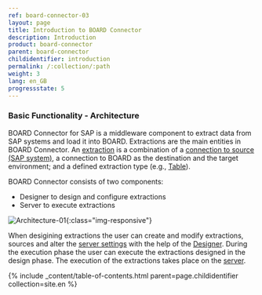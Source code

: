 ```yaml
---
ref: board-connector-03
layout: page
title: Introduction to BOARD Connector
description: Introduction
product: board-connector
parent: board-connector
childidentifier: introduction
permalink: /:collection/:path
weight: 3
lang: en_GB
progressstate: 5
---
```


### Basic Functionality - Architecture

BOARD Connector for SAP is a middleware component to extract data from SAP systems and load it into BOARD. Extractions are the main entities in
 BOARD Connector. An [extraction](./getting-started/define-a-table-extraction) is a combination of a [connection to source (SAP system)](./introduction/sap-connection), a connection to BOARD as the destination and the target environment; and a defined extraction type (e.g., [Table](./table)).

BOARD Connector consists of two components:

- Designer to design and configure extractions
- Server to execute extractions

![Architecture-01](/img/content/Architecture-01.png){:class="img-responsive"}

When desigining extractions the user can create and modify extractions, sources and alter the [server settings](./server/server-settings) with the help of the [Designer](./getting-started/bc-designer-overview).
During the execution phase the user can execute the extractions designed in the design phase. 
The execution of the extractions takes place on the [server](./server). 

{% include _content/table-of-contents.html parent=page.childidentifier collection=site.en %}
